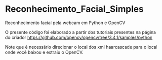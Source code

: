 # Reconhecimento_Facial_Simples
Reconhecimento facial pela webcam em Python e OpenCV

O presente código foi elaborado a partir dos tutoriais presentes na página do criador https://github.com/opencv/opencv/tree/3.4.1/samples/python

Note que é necessário direcionar o local dos xml haarcascade para o local onde você baixou e extraiu o OpenCV.

